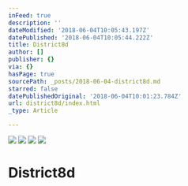 ```yaml
---
inFeed: true
description: ''
dateModified: '2018-06-04T10:05:43.197Z'
datePublished: '2018-06-04T10:05:44.222Z'
title: District8d
author: []
publisher: {}
via: {}
hasPage: true
sourcePath: _posts/2018-06-04-district8d.md
starred: false
datePublishedOriginal: '2018-06-04T10:01:23.784Z'
url: district8d/index.html
_type: Article

---
```

![](https://imgflo.herokuapp.com/graph/2b2431f8e7ba7b0/18f4e0dfc942fe21f72ca99e0c337f2b/croprotate.png?cropheight=3385&cropwidth=2148&degrees=0&input=https%3A%2F%2Fthe-grid-user-content.s3-us-west-2.amazonaws.com%2Fc917fa6e-5314-4c7e-ad04-98e58ea73772.png&x=162&y=69)
![](https://imgflo.herokuapp.com/graph/2b2431f8e7ba7b0/af6900dc4c318e4e6f896a8cf6e06209/croprotate.png?cropheight=3508&cropwidth=2159&degrees=0&input=https%3A%2F%2Fthe-grid-user-content.s3-us-west-2.amazonaws.com%2Fd0d74fcd-4394-4885-b15b-ba49ed9132a9.png&x=162&y=0)
![](https://the-grid-user-content.s3-us-west-2.amazonaws.com/bf4f7415-993e-4b7a-a85d-2a65a173a0f2.png)
![](https://the-grid-user-content.s3-us-west-2.amazonaws.com/8a49d522-dbbb-4e70-9773-41887ee663d6.png)

# District8d